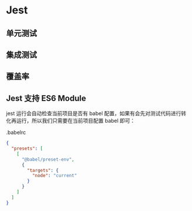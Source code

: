 # Jest

## 单元测试

## 集成测试

## 覆盖率

## Jest 支持 ES6 Module

jest 运行会自动检查当前项目是否有 babel 配置，如果有会先对测试代码进行转化再运行，所以我们只需要在当前项目配置 babel 即可：

.babelrc

```JSON
{
  "presets": [
    [
      "@babel/preset-env",
      {
        "targets": {
          "node": "current"
        }
      }
    ]
  ]
}
```
